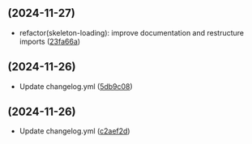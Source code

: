 ##  (2024-11-27)

* refactor(skeleton-loading): improve documentation and restructure imports ([23fa66a](https://github.com/RedonAlla/flexnative/commit/23fa66a))



##  (2024-11-26)

* Update changelog.yml ([5db9c08](https://github.com/RedonAlla/flexnative/commit/5db9c08))



##  (2024-11-26)

* Update changelog.yml ([c2aef2d](https://github.com/RedonAlla/flexnative/commit/c2aef2d))



